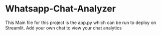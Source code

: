 # Whatsapp-Chat-Analyzer
This Main file for this project is the app.py which can be run to deploy on Streamlit. 
Add your own chat to view your chat analytics
